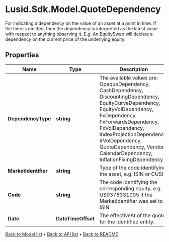 # Lusid.Sdk.Model.QuoteDependency
For indicating a dependency on the value of an asset at a point in time. If the time is omitted, then the dependency is interpreted as the latest value with respect to anything observing it. E.g. An EquitySwap will declare a dependency on the current price of the underlying equity.

## Properties

Name | Type | Description | Notes
------------ | ------------- | ------------- | -------------
**DependencyType** | **string** | The available values are: OpaqueDependency, CashDependency, DiscountingDependency, EquityCurveDependency, EquityVolDependency, FxDependency, FxForwardsDependency, FxVolDependency, IndexProjectionDependency, IrVolDependency, QuoteDependency, Vendor, CalendarDependency, InflationFixingDependency | 
**MarketIdentifier** | **string** | Type of the code identifying the asset, e.g. ISIN or CUSIP | 
**Code** | **string** | The code identifying the corresponding equity, e.g. US0378331005 if the MarketIdentifier was set to ISIN | 
**Date** | **DateTimeOffset** | The effectiveAt of the quote for the identified entity. | 

[Back to Model list](../README.md#documentation-for-models) &#8226; [Back to API list](../README.md#documentation-for-api-endpoints) &#8226; [Back to README](../README.md)


